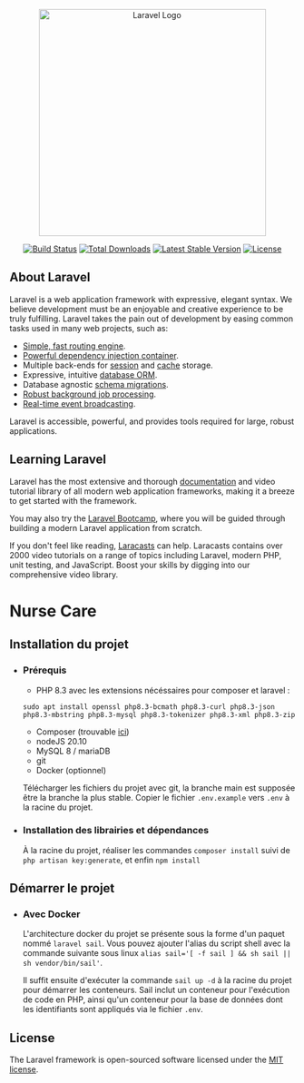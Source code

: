 <p align="center"><a href="https://laravel.com" target="_blank"><img src="https://raw.githubusercontent.com/laravel/art/master/logo-lockup/5%20SVG/2%20CMYK/1%20Full%20Color/laravel-logolockup-cmyk-red.svg" width="400" alt="Laravel Logo"></a></p>

<p align="center">
<a href="https://github.com/laravel/framework/actions"><img src="https://github.com/laravel/framework/workflows/tests/badge.svg" alt="Build Status"></a>
<a href="https://packagist.org/packages/laravel/framework"><img src="https://img.shields.io/packagist/dt/laravel/framework" alt="Total Downloads"></a>
<a href="https://packagist.org/packages/laravel/framework"><img src="https://img.shields.io/packagist/v/laravel/framework" alt="Latest Stable Version"></a>
<a href="https://packagist.org/packages/laravel/framework"><img src="https://img.shields.io/packagist/l/laravel/framework" alt="License"></a>
</p>

## About Laravel

Laravel is a web application framework with expressive, elegant syntax. We believe development must be an enjoyable and creative experience to be truly fulfilling. Laravel takes the pain out of development by easing common tasks used in many web projects, such as:

-   [Simple, fast routing engine](https://laravel.com/docs/routing).
-   [Powerful dependency injection container](https://laravel.com/docs/container).
-   Multiple back-ends for [session](https://laravel.com/docs/session) and [cache](https://laravel.com/docs/cache) storage.
-   Expressive, intuitive [database ORM](https://laravel.com/docs/eloquent).
-   Database agnostic [schema migrations](https://laravel.com/docs/migrations).
-   [Robust background job processing](https://laravel.com/docs/queues).
-   [Real-time event broadcasting](https://laravel.com/docs/broadcasting).

Laravel is accessible, powerful, and provides tools required for large, robust applications.

## Learning Laravel

Laravel has the most extensive and thorough [documentation](https://laravel.com/docs) and video tutorial library of all modern web application frameworks, making it a breeze to get started with the framework.

You may also try the [Laravel Bootcamp](https://bootcamp.laravel.com), where you will be guided through building a modern Laravel application from scratch.

If you don't feel like reading, [Laracasts](https://laracasts.com) can help. Laracasts contains over 2000 video tutorials on a range of topics including Laravel, modern PHP, unit testing, and JavaScript. Boost your skills by digging into our comprehensive video library.

# Nurse Care

## Installation du projet

-   ### Prérequis

    -   PHP 8.3 avec les extensions nécéssaires pour composer et laravel :

    ```
    sudo apt install openssl php8.3-bcmath php8.3-curl php8.3-json php8.3-mbstring php8.3-mysql php8.3-tokenizer php8.3-xml php8.3-zip
    ```

    -   Composer (trouvable [ici](https://getcomposer.org/download/))
    -   nodeJS 20.10
    -   MySQL 8 / mariaDB
    -   git
    -   Docker (optionnel)

    Télécharger les fichiers du projet avec git, la branche main est supposée être la branche la plus stable. Copier le fichier `.env.example` vers `.env` à la racine du projet.

-   ### Installation des librairies et dépendances

    À la racine du projet, réaliser les commandes `composer install` suivi de `php artisan key:generate`, et enfin `npm install`

## Démarrer le projet

-   ### Avec Docker

    L'architecture docker du projet se présente sous la forme d'un paquet nommé `laravel sail`.
    Vous pouvez ajouter l'alias du script shell avec la commande suivante sous linux `alias sail='[ -f sail ] && sh sail || sh vendor/bin/sail'`.

    Il suffit ensuite d'exécuter la commande `sail up -d` à la racine du projet pour démarrer les conteneurs. Sail inclut un conteneur pour l'exécution de code en PHP, ainsi qu'un conteneur pour la base de données dont les identifiants sont appliqués via le fichier `.env`.

## License

The Laravel framework is open-sourced software licensed under the [MIT license](https://opensource.org/licenses/MIT).
